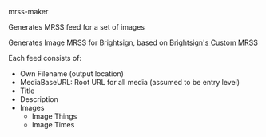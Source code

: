 mrss-maker

Generates MRSS feed for a set of images

Generates Image MRSS for Brightsign, based on [Brightsign's Custom MRSS](http://support.brightsign.biz/hc/en-us/articles/218067267-Supported-Media-RSS-feeds)

Each feed consists of:
* Own Filename (output location)
* MediaBaseURL: Root URL for all media (assumed to be entry level)
* Title
* Description
* Images
  * Image Things
  * Image Times
